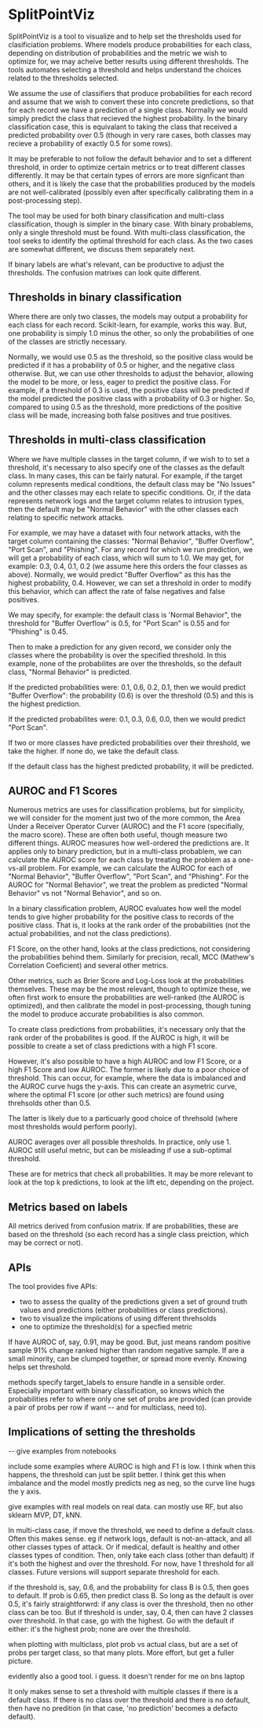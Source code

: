 # SplitPointViz

SplitPointViz is a tool to visualize and to help set the thresholds used for clasificiation problems. Where models produce probabilities for each class, depending on distribution of probabilities and the metric we wish to optimize for, we may acheive better results using different thresholds. The tools automates selecting a threshold and helps understand the choices related to the thresholds selected.

We assume the use of classifiers that produce probabilities for each record and assume that we wish to convert these into concrete predictions, so that for each record we have a prediction of a single class. Normally we would simply predict the class that recieved the highest probability. In the binary classification case, this is equivalant to taking the class that received a predicted probability over 0.5 (though in very rare cases, both classes may recieve a probability of exactly 0.5 for some rows). 

It may be preferable to not follow the default behavior and to set a different threshold, in order to optimize certain metrics or to treat different classes differently. It may be that certain types of errors are more signficant than others, and it is likely the case that the probabilities produced by the models are not well-calibrated (possibly even after specifically calibrating them in a post-processing step).

The tool may be used for both binary classification and multi-class classification, though is simpler in the binary case. With binary probablems, only a single threshold must be found. With multi-class classification, the tool seeks to identify the optimal threshold for each class. As the two cases are somewhat different, we discuss them separately next.

If binary labels are what's relevant, can be productive to adjust the thresholds. The confusion matrixes can look quite different. 

## Thresholds in binary classification
Where there are only two classes, the models may output a probability for each class for each record. Scikit-learn, for example, works this way. But, one probability is simply 1.0 minus the other, so only the probabilities of one of the classes are strictly necessary. 

Normally, we would use 0.5 as the threshold, so the positive class would be predicted if it has a probability of 0.5 or higher, and the negative class otherwise. But, we can use other thresholds to adjust the behavior, allowing the model to be more, or less, eager to predict the positive class. For example, if a threshold of 0.3 is used, the positive class will be predicted if the model predicted the positive class with a probability of 0.3 or higher. So, compared to using 0.5 as the threshold, more predictions of the positive class will be made, increasing both false positives and true positives. 

## Thresholds in multi-class classification
Where we have multiple classes in the target column, if we wish to to set a threshold, it's necessary to also specify one of the classes as the default class. In many cases, this can be fairly natural. For example, if the target column represents medical conditions, the default class may be "No Issues" and the other classes may each relate to specific conditions. Or, if the data represents network logs and the target column relates to intrusion types, then the default may be "Normal Behavior" with the other classes each relating to specific network attacks.

For example, we may have a dataset with four network attacks, with the target column containing the classes: "Normal Behavior", "Buffer Overflow", "Port Scan", and "Phishing". For any record for which we run prediction, we will get a probability of each class, which will sum to 1.0. We may get, for example: 0.3, 0.4, 0.1, 0.2 (we assume here this orders the four classes as above). Normally, we would predict "Buffer Overflow" as this has the highest probability, 0.4. However, we can set a threshold in order to modify this behavior, which can affect the rate of false negatives and false positives. 

We may specify, for example: the default class is 'Normal Behavior", the threshold for "Buffer Overflow" is 0.5, for "Port Scan" is 0.55 and for "Phishing" is 0.45. 

Then to make a prediction for any given record, we consider only the classes where the probability is over the specified threshold. In this example, none of the probabilites are over the thresholds, so the default class, "Normal Behavior" is predicted.

If the predicted probabilities were: 0.1, 0.6, 0.2, 0.1, then we would predict "Buffer Overflow": the probability (0.6) is over the threshold (0.5) and this is the highest prediction.

If the predicted probabilites were: 0.1, 0.3, 0.6, 0.0, then we would predict "Port Scan". 

If two or more classes have predicted probabilities over their threshold, we take the higher. If none do, we take the default class.

If the default class has the highest predicted probability, it will be predicted. 

## AUROC and F1 Scores
Numerous metrics are uses for classification problems, but for simplicity, we will consider for the moment just two of the more common, the Area Under a Receiver Operator Curver (AUROC) and the F1 score (specifially, the macro score). These are often both useful, though measure two different things. AUROC measures how well-ordered the predictions are. It applies only to binary prediction, but in a multi-class probablem, we can calculate the AUROC score for each class by treating the problem as a one-vs-all problem. For example, we can calculate the AUROC for each of "Normal Behavior", "Buffer Overflow", "Port Scan", and "Phishing". For the AUROC for "Normal Behavior", we treat the problem as predicted "Normal Behavior" vs not "Normal Behavior", and so on.

In a binary classification problem, AUROC evaluates how well the model tends to give higher probability for the positive class to records of the positive class. That is, it looks at the rank order of the probabilities (not the actual probabilities, and not the class predictions). 

F1 Score, on the other hand, looks at the class predictions, not considering the probabilities behind them. Similarly for precision, recall, MCC (Mathew's Correlation Coeficient) and several other metrics. 

Other metrics, such as Brier Score and Log-Loss look at the probabilities themselves. These may be the most relevant, though to optimize these, we often first work to ensure the probabilities are well-ranked (the AUROC is optimized), and then calibrate the model in post-processing, though tuning the model to produce accurate probabilities is also common. 

To create class predictions from probabilities, it's necessary only that the rank order of the probabilites is good. If the AUROC is high, it will be possible to create a set of class predictions with a high F1 score. 

However, it's also possible to have a high AUROC and low F1 Score, or a high F1 Score and low AUROC. The former is likely due to a poor choice of threshold. This can occur, for example, where the data is imbalanced and the AUROC curve hugs the y-axis. This can create an asymetric curve, where the optimal F1 score (or other such metrics) are found using threhsolds other than 0.5. 

The latter is likely due to a particuarly good choice of threhsold (where most thresholds would perform poorly).

AUROC averages over all possible thresholds. In practice, only use 1. AUROC still useful metric, but can be misleading
if use a sub-optimal threshold.  

These are for metrics that check all probabilities. It may be more relevant to look at the top k predictions, to look at
the lift etc, depending on the project.

## Metrics based on labels
All metrics derived from confusion matrix.
If are probabilities, these are based on the threshold (so each record has a single class preiction, which may be correct or not).

## APIs
The tool provides five APIs: 
- two to assess the quality of the predictions given a set of ground truth values and predictions (either probabilities or class predictions).
- two to visualize the implications of using different threhsolds
- one to optimize the threshold(s) for a specfied metric

If have AUROC of, say, 0.91, may be good. But, just means random positive sample 91% change ranked higher than random
negative sample. If are a small minority, can be clumped together, or spread more evenly. Knowing helps set threshold.

methods specify target_labels to ensure handle in a sensible order. Especially important with binary classification,
so knows which the probabilities refer to where only one set of probs are provided (can provide a pair of probs
per row if want -- and for multiclass, need to).

## Implications of setting the thresholds
-- give examples from notebooks

include some examples where AUROC is high and F1 is low. I think when this happens, the threshold can just be split 
better. I think get this when imbalance and the model mostly predicts neg as neg, so the curve line hugs the y axis.

give examples with real models on real data. can mostly use RF, but also sklearn MVP, DT, kNN.

In multi-class case, if move the threshold, we need to define a default class. Often this makes sense. eg if network
logs, default is not-an-attack, and all other classes types of attack. Or if medical, default is healthy and other 
classes types of condition. Then, only take each class (other than default) if it's both the highest and over the 
threshold. For now, have 1 threshold for all classes. Future versions will support separate threshold for each. 

if the threshold is, say, 0.6, and the probability for class B is 0.5, then goes to default. If prob is 0.65, then 
predict class B. So long as the default is over 0.5, it's fairly straightforwrd: if any class is over the threshold,
then no other class can be too. But if threshold is under, say, 0.4, then can have 2 classes over threshold. In that
case, go with the highest. Go with the default if either: it's the highest prob; none are over the threshold.

when plotting with multiclass, plot prob vs actual class, but are a set of probs per target class, so that many plots.
More effort, but get a fuller picture. 

evidently also a good tool. i guess. it doesn't render for me on bns laptop

It only makes sense to set a threshold with multiple classes if there is a default class. If there is no class over the
threshold and there is no default, then have no predition (in that case, 'no prediction' becomes a defacto default). 




